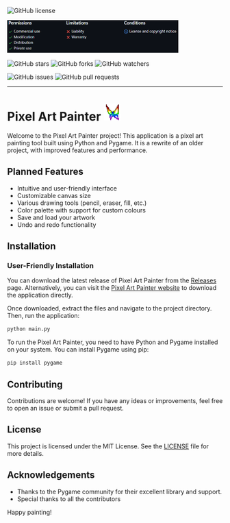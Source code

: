 ![GitHub license](https://img.shields.io/github/license/cat-loaf/pixi-painter)

<img src="./Source/assets/readme/mit.png" width="400">


![GitHub stars](https://img.shields.io/github/stars/cat-loaf/pixi-painter)
![GitHub forks](https://img.shields.io/github/forks/cat-loaf/pixi-painter)
![GitHub watchers](https://img.shields.io/github/watchers/cat-loaf/pixi-painter)

![GitHub issues](https://img.shields.io/github/issues/cat-loaf/pixi-painter)
![GitHub pull requests](https://img.shields.io/github/issues-pr/cat-loaf/pixi-painter)

---
# Pixel Art Painter <img src="./Source/assets/logo-v2.png" width="40">
Welcome to the Pixel Art Painter project! This application is a pixel art painting tool built using Python and Pygame. It is a rewrite of an older project, with improved features and performance.


## Planned Features

- Intuitive and user-friendly interface
- Customizable canvas size
- Various drawing tools (pencil, eraser, fill, etc.)
- Color palette with support for custom colours
- Save and load your artwork
- Undo and redo functionality

## Installation
### User-Friendly Installation

You can download the latest release of Pixel Art Painter from the [Releases](https://github.com/cat-loaf/pixi-painter/releases) page. 
Alternatively, you can visit the [Pixel Art Painter website](https://cat-loaf.github.io/pixi-painter/) to download the application directly.

Once downloaded, extract the files and navigate to the project directory. Then, run the application:

```bash
python main.py
```
To run the Pixel Art Painter, you need to have Python and Pygame installed on your system. You can install Pygame using pip:

```bash
pip install pygame
```
<!-- 
## Usage

Clone the repository and navigate to the project directory:

```bash
git clone https://github.com/cat-loaf/pixi-painter.git
cd pixi-painter/
```

Run the application:

```bash
python main.py
``` -->

## Contributing

Contributions are welcome! If you have any ideas or improvements, feel free to open an issue or submit a pull request.

## License

This project is licensed under the MIT License. See the [LICENSE](LICENSE) file for more details.

## Acknowledgements

- Thanks to the Pygame community for their excellent library and support.
- Special thanks to all the contributors

Happy painting!
